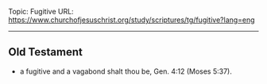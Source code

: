 Topic: Fugitive
URL: https://www.churchofjesuschrist.org/study/scriptures/tg/fugitive?lang=eng

---

## Old Testament

- a fugitive and a vagabond shalt thou be, Gen. 4:12 (Moses 5:37).

